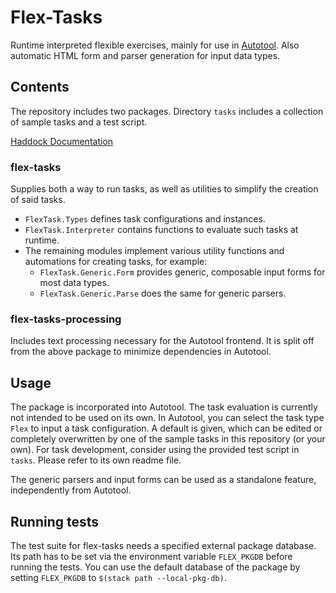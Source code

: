 # Flex-Tasks

Runtime interpreted flexible exercises, mainly for use in [Autotool](https://gitlab.imn.htwk-leipzig.de/autotool/all0).
Also automatic HTML form and parser generation for input data types.


## Contents

The repository includes two packages.
Directory `tasks` includes a collection of sample tasks and a test script.

[Haddock Documentation](https://fmidue.github.io/flex-tasks/)

### flex-tasks

Supplies both a way to run tasks, as well as utilities to simplify the creation of said tasks.
* `FlexTask.Types` defines task configurations and instances.
* `FlexTask.Interpreter` contains functions to evaluate such tasks at runtime.
* The remaining modules implement various utility functions and automations for creating tasks, for example:
    * `FlexTask.Generic.Form`  provides generic, composable input forms for most data types.
    * `FlexTask.Generic.Parse` does the same for generic parsers.

### flex-tasks-processing

Includes text processing necessary for the Autotool frontend. It is split off from the above package to minimize dependencies in Autotool.


## Usage

The package is incorporated into Autotool. The task evaluation is currently not intended to be used on its own.
In Autotool, you can select the task type `Flex` to input a task configuration. A default is given, which can be edited or completely overwritten by one of the sample tasks in this repository (or your own).
For task development, consider using the provided test script in `tasks`. Please refer to its own readme file.

The generic parsers and input forms can be used as a standalone feature, independently from Autotool.


## Running tests

The test suite for flex-tasks needs a specified external package database. Its path has to be set via the environment variable `FLEX_PKGDB` before running the tests. You can use the default database of the package by setting `FLEX_PKGDB` to `$(stack path --local-pkg-db)`.

